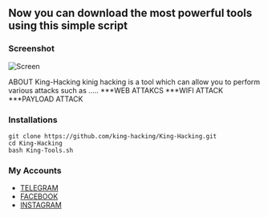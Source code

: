 ## Now you can download the most powerful tools using this simple script
### Screenshot
![Screen](http://www.m9c.net/uploads/15563553591.jpg)
 
 ABOUT King-Hacking 
   kinig hacking is a tool which can allow you to perform various attacks such as .....
        ***WEB ATTAKCS 
        ***WIFI ATTACK 
        ***PAYLOAD ATTACK
 
 
 
 
### Installations
```
git clone https://github.com/king-hacking/King-Hacking.git
cd King-Hacking
bash King-Tools.sh   
```
### My Accounts
* [TELEGRAM](https://t.me/hackeer1)
* [FACEBOOK](https://www.facebook.com/king.hacking.sy)
* [INSTAGRAM](https://instagram.com/king1hacking)
